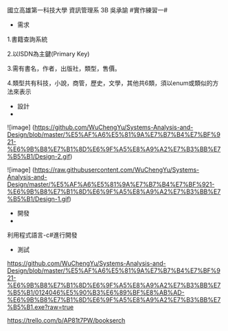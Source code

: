 國立高雄第一科技大學 資訊管理系 3B 吳承諭
#實作練習一#

- 需求

1.書籍查詢系統

2.以ISDN為主鍵(Primary Key)

3.需有書名，作者，出版社，類型，售價。

4.類型共有科技，小說，商管，歷史，文學，其他共6類，須以enum或類似的方法來表示
- 設計
- 
![image] (https://github.com/WuChengYu/Systems-Analysis-and-Design/blob/master/%E5%AF%A6%E5%81%9A%E7%B7%B4%E7%BF%921-%E6%9B%B8%E7%B1%8D%E6%9F%A5%E8%A9%A2%E7%B3%BB%E7%B5%B1/Design-2.gif)

![image] (https://raw.githubusercontent.com/WuChengYu/Systems-Analysis-and-Design/master/%E5%AF%A6%E5%81%9A%E7%B7%B4%E7%BF%921-%E6%9B%B8%E7%B1%8D%E6%9F%A5%E8%A9%A2%E7%B3%BB%E7%B5%B1/Design-1.gif)
- 開發
- 
利用程式語言-c#進行開發
- 測試

https://github.com/WuChengYu/Systems-Analysis-and-Design/blob/master/%E5%AF%A6%E5%81%9A%E7%B7%B4%E7%BF%921-%E6%9B%B8%E7%B1%8D%E6%9F%A5%E8%A9%A2%E7%B3%BB%E7%B5%B1/0124046%E5%90%B3%E6%89%BF%E8%AB%AD-%E6%9B%B8%E7%B1%8D%E6%9F%A5%E8%A9%A2%E7%B3%BB%E7%B5%B1.exe?raw=true


https://trello.com/b/AP81t7PW/bookserch
